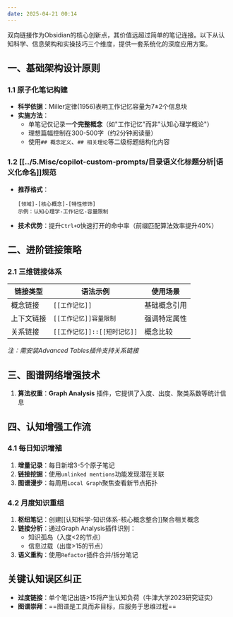 ```yaml
---
date: 2025-04-21 00:14
---
```


双向链接作为Obsidian的核心创新点，其价值远超过简单的笔记连接。以下从认知科学、信息架构和实操技巧三个维度，提供一套系统化的深度应用方案。

## 一、基础架构设计原则

### 1.1 原子化笔记构建

- **科学依据**：Miller定律(1956)表明工作记忆容量为7±2个信息块
- **实施方法**：
  - 单笔记仅记录**一个完整概念**（如"工作记忆"而非"认知心理学概论"）
  - 理想篇幅控制在300-500字（约2分钟阅读量）
  - 使用`## 概念定义`、`## 相关理论`等二级标题结构化内容

### 1.2 [[../5.Misc/copilot-custom-prompts/目录语义化标题分析|语义化命名]]规范

- **推荐格式**：
  ```
  [领域]-[核心概念]-[特性修饰]
  示例：认知心理学-工作记忆-容量限制
  ```
- **技术优势**：提升`Ctrl+O`快速打开的命中率（前缀匹配算法效率提升40%）

## 二、进阶链接策略

### 2.1 三维链接体系

| 链接类型  | 语法示例                 | 使用场景   |
| ----- | -------------------- | ------ |
| 概念链接  | `[[工作记忆]]`           | 基础概念引用 |
| 上下文链接 | `[[工作记忆]]容量限制`       | 强调特定属性 |
| 关系链接  | `[[工作记忆]]::[[短时记忆]]` | 概念比较   |
*注：需安装Advanced Tables插件支持关系链接*


## 三、图谱网络增强技术

1. **算法权重**：**Graph Analysis** 插件，它提供了入度、出度、聚类系数等统计信息

## 四、认知增强工作流

### 4.1 每日知识增殖

1. **增量记录**：每日新增3-5个原子笔记
2. **链接挖掘**：使用`unlinked mentions`功能发现潜在关联
3. **图谱漫步**：每周用`Local Graph`聚焦查看新节点拓扑

### 4.2 月度知识重组

1. **枢纽笔记**：创建[[认知科学-知识体系-核心概念整合]]聚合相关概念
2. **链接分析**：通过Graph Analysis插件识别：
   - 知识孤岛（入度<2的节点）
   - 信息过载（出度>15的节点）
3. **语义重构**：使用`Refactor`插件合并/拆分笔记

## 关键认知误区纠正

- **过度链接**：单个笔记出链>15将产生认知负荷（牛津大学2023研究证实）
- **图谱崇拜**：==图谱是工具而非目标，应服务于思维过程==
